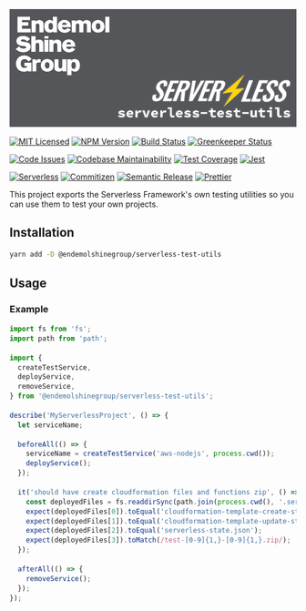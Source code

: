 ![Banner][icon-banner]

[![MIT Licensed][icon-license]][link-license]
[![NPM Version][icon-npm]][link-npm]
[![Build Status][icon-ci]][link-ci]
[![Greenkeeper Status][icon-greenkeeper]][link-greenkeeper]

[![Code Issues][icon-issues]][link-issues]
[![Codebase Maintainability][icon-maintainability]][link-maintainability]
[![Test Coverage][icon-coverage]][link-coverage]
[![Jest][icon-jest]][link-jest]

[![Serverless][icon-serverless]][link-serverless]
[![Commitizen][icon-commitizen]][link-commitizen]
[![Semantic Release][icon-semantic-release]][link-semantic-release]
[![Prettier][icon-prettier]][link-prettier]

This project exports the Serverless Framework's own testing utilities so you
can use them to test your own projects.

## Installation

```bash
yarn add -D @endemolshinegroup/serverless-test-utils
```

## Usage

### Example

```typescript
import fs from 'fs';
import path from 'path';

import {
  createTestService,
  deployService,
  removeService,
} from '@endemolshinegroup/serverless-test-utils';

describe('MyServerlessProject', () => {
  let serviceName;

  beforeAll(() => {
    serviceName = createTestService('aws-nodejs', process.cwd());
    deployService();
  });

  it('should have create cloudformation files and functions zip', () => {
    const deployedFiles = fs.readdirSync(path.join(process.cwd(), '.serverless'));
    expect(deployedFiles[0]).toEqual('cloudformation-template-create-stack.json');
    expect(deployedFiles[1]).toEqual('cloudformation-template-update-stack.json');
    expect(deployedFiles[2]).toEqual('serverless-state.json');
    expect(deployedFiles[3]).toMatch(/test-[0-9]{1,}-[0-9]{1,}.zip/);
  });

  afterAll(() => {
    removeService();
  });
});
```

[icon-banner]: docs/assets/banner.png

[icon-license]: https://img.shields.io/github/license/EndemolShineGroup/serverless-test-utils.svg?longCache=true&style=flat-square
[link-license]: LICENSE
[icon-npm]: https://img.shields.io/npm/v/@endemolshinegroup/serverless-test-utils.svg?longCache=true&style=flat-square
[link-npm]: https://www.npmjs.com/package/@endemolshinegroup/serverless-test-utils
[icon-ci]: https://img.shields.io/travis/com/EndemolShineGroup/serverless-test-utils.svg?longCache=true&style=flat-square
[link-ci]: https://travis-ci.com/EndemolShineGroup/serverless-test-utils
[icon-greenkeeper]: https://img.shields.io/badge/greenkeeper-enabled-brightgreen.svg?longCache=true&style=flat-square
[link-greenkeeper]: https://greenkeeper.io/

[icon-issues]: https://img.shields.io/codeclimate/issues/EndemolShineGroup/serverless-test-utils.svg?longCache=true&style=flat-square
[link-issues]: https://codeclimate.com/github/EndemolShineGroup/serverless-test-utils/issues
[icon-maintainability]: https://img.shields.io/codeclimate/maintainability/EndemolShineGroup/serverless-test-utils.svg?longCache=true&style=flat-square
[link-maintainability]: https://codeclimate.com/github/EndemolShineGroup/serverless-test-utils
[icon-coverage]: https://img.shields.io/codecov/c/github/EndemolShineGroup/serverless-test-utils/develop.svg?longCache=true&style=flat-square
[link-coverage]: https://codecov.io/gh/EndemolShineGroup/serverless-test-utils

[icon-jest]: https://img.shields.io/badge/tested_with-jest-99424f.svg?longCache=true&style=flat-square
[link-jest]: https://jestjs.io/

[icon-serverless]: https://img.shields.io/badge/serverless-%E2%9A%A1%EF%B8%8F-555.svg?longCache=true&style=flat-square
[link-serverless]: http://www.serverless.com

[icon-commitizen]: https://img.shields.io/badge/commitizen-friendly-brightgreen.svg?longCache=true&style=flat-square
[link-commitizen]: http://commitizen.github.io/cz-cli/
[icon-semantic-release]: https://img.shields.io/badge/%20%20%F0%9F%93%A6%F0%9F%9A%80-semantic--release-e10079.svg?longCache=true&style=flat-square
[link-semantic-release]: https://semantic-release.gitbooks.io/semantic-release/
[icon-prettier]: https://img.shields.io/badge/code_style-prettier-ff69b4.svg?longCache=true&style=flat-square
[link-prettier]: https://prettier.io/

